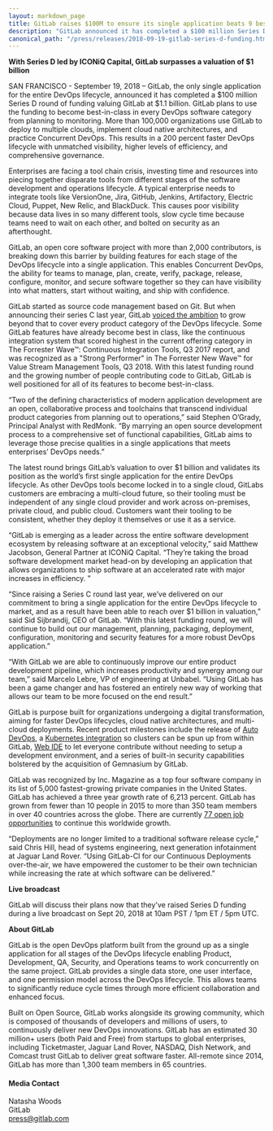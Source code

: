 ```yaml
---
layout: markdown_page
title: GitLab raises $100M to ensure its single application beats 9 best-in-class products
description: "GitLab announced it has completed a $100 million Series D round of funding valuing GitLab at $1.1 billion."
canonical_path: "/press/releases/2018-09-19-gitlab-series-d-funding.html"
---
```


**With Series D led by ICONiQ Capital, GitLab surpasses a valuation of $1 billion**

SAN FRANCISCO - September 19, 2018 – GitLab, the only single application for the entire DevOps lifecycle, announced it has completed a $100 million Series D round of funding valuing GitLab at $1.1 billion. GitLab plans to use the funding to become best-in-class in every DevOps software category from planning to monitoring. More than 100,000 organizations use GitLab to deploy to multiple clouds, implement cloud native architectures, and practice Concurrent DevOps. This results in a 200 percent faster DevOps lifecycle with unmatched visibility, higher levels of efficiency, and comprehensive governance.

Enterprises are facing a tool chain crisis, investing time and resources into piecing together disparate tools from different stages of the software development and operations lifecycle. A typical enterprise needs to integrate tools like VersionOne, Jira, GitHub, Jenkins, Artifactory, Electric Cloud, Puppet, New Relic, and BlackDuck. This causes poor visibility because data lives in so many different tools, slow cycle time because teams need to wait on each other, and bolted on security as an afterthought.

GitLab, an open core software project with more than 2,000 contributors, is breaking down this barrier by building features for each stage of the DevOps lifecycle into a single application. This enables Concurrent DevOps, the ability for teams to manage, plan, create, verify, package, release, configure, monitor, and secure software together so they can have visibility into what matters, start without waiting, and ship with confidence.  

GitLab started as source code management based on Git. But when announcing their series C last year, GitLab [voiced the ambition](/blog/2017/10/09/gitlab-raises-20-million-to-complete-devops/) to grow beyond that to cover every product category of the DevOps lifecycle. Some GitLab features have already become best in class, like the continuous integration system that scored highest in the current offering category in The Forrester Wave™: Continuous Integration Tools, Q3 2017 report, and was recognized as a "Strong Performer" in The Forrester New Wave™ for Value Stream Management Tools, Q3 2018. With this latest funding round and the growing number of people contributing code to GitLab, GitLab is well positioned for all of its features to become best-in-class.

“Two of the defining characteristics of modern application development are an open, collaborative process and toolchains that transcend individual product categories from planning out to operations,” said Stephen O’Grady, Principal Analyst with RedMonk. “By marrying an open source development process to a comprehensive set of functional capabilities, GitLab aims to leverage those precise qualities in a single applications that meets enterprises’ DevOps needs.”

The latest round brings GitLab’s valuation to over $1 billion and validates its position as the world’s first single application for the entire DevOps lifecycle. As other DevOps tools become locked in to a single cloud, GitLabs customers are embracing a multi-cloud future, so their tooling must be independent of any single cloud provider and work across on-premises, private cloud, and public cloud. Customers want their tooling to be consistent, whether they deploy it themselves or use it as a service.

“GitLab is emerging as a leader across the entire software development ecosystem by releasing software at an exceptional velocity,” said Matthew Jacobson, General Partner at ICONiQ Capital. “They’re taking the broad software development market head-on by developing an application that allows organizations to ship software at an accelerated rate with major increases in efficiency. ”

“Since raising a Series C round last year, we’ve delivered on our commitment to bring a single application for the entire DevOps lifecycle to market, and as a result have been able to reach over $1 billion in valuation,” said Sid Sijbrandij, CEO of GitLab. “With this latest funding round, we will continue to build out our management, planning, packaging, deployment, configuration, monitoring and security features for a more robust DevOps application.”

“With GitLab we are able to continuously improve our entire product development pipeline, which increases productivity and synergy among our team,” said Marcelo Lebre, VP of engineering at Unbabel. “Using GitLab has been a game changer and has fostered an entirely new way of working that allows our team to be more focused on the end result.”

GitLab is purpose built for organizations undergoing a digital transformation, aiming for faster DevOps lifecycles, cloud native architectures, and multi-cloud deployments. Recent product milestones include the release of [Auto DevOps](/press/releases/2018-06-22-auto-devops-gitlab-11.html), a [Kubernetes integration](/solutions/kubernetes/) so clusters can be spun up from within GitLab, [Web IDE](/blog/2018/06/15/introducing-gitlab-s-integrated-development-environment/) to let everyone contribute without needing to setup a development environment, and a series of built-in security capabilities bolstered by the acquisition of Gemnasium by GitLab.

GitLab was recognized by Inc. Magazine as a top four software company in its list of 5,000 fastest-growing private companies in the United States. GitLab has achieved a three year growth rate of 6,213 percent. GitLab has grown from fewer than 10 people in 2015 to more than 350 team members in over 40 countries across the globe. There are currently [77 open job opportunities](/jobs/) to continue this worldwide growth.

“Deployments are no longer limited to a traditional software release cycle,” said Chris Hill, head of systems engineering, next generation infotainment at Jaguar Land Rover. “Using GitLab-CI for our Continuous Deployments over-the-air, we have empowered the customer to be their own technician while increasing the rate at which software can be delivered.”

**Live broadcast**

GitLab will discuss their plans now that they've raised Series D funding during a live broadcast on Sept 20, 2018 at 10am PST / 1pm ET / 5pm UTC.

**About GitLab**

GitLab is the open DevOps platform built from the ground up as a single application for all stages of the DevOps lifecycle enabling Product, Development, QA, Security, and Operations teams to work concurrently on the same project. GitLab provides a single data store, one user interface, and one permission model across the DevOps lifecycle. This allows teams to significantly reduce cycle times through more efficient collaboration and enhanced focus.

Built on Open Source, GitLab works alongside its growing community, which is composed of thousands of developers and millions of users, to continuously deliver new DevOps innovations. GitLab has an estimated 30 million+ users (both Paid and Free) from startups to global enterprises, including Ticketmaster, Jaguar Land Rover, NASDAQ, Dish Network, and Comcast trust GitLab to deliver great software faster. All-remote since 2014, GitLab has more than 1,300 team members in 65 countries.



#### Media Contact
Natasha Woods
<br> 
GitLab
<br> 
press@gitlab.com
